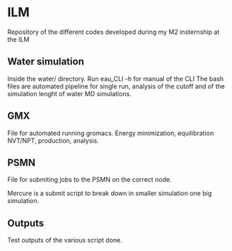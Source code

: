 # ILM
Repository of the different codes developed during my M2 insternship at the ILM

## Water simulation
  Inside the water/ directory.
  Run eau_CLI -h for manual of the CLI
  The bash files are automated pipeline for single run, analysis of the cutoff and of the simulation lenght of water MD simulations.
  
## GMX
  File for automated running gromacs. Energy minimization, equilibration NVT/NPT, production, analysis.
  
## PSMN
  File for submiting jobs to the PSMN on the correct node.
  
  Mercure is a submit script to break down in smaller simulation one big simulation.
  
## Outputs
  Test outputs of the various script done.
